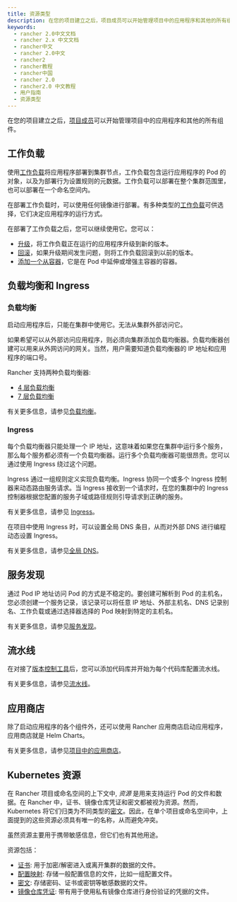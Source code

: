 ```yaml
---
title: 资源类型
description: 在您的项目建立之后，项目成员可以开始管理项目中的应用程序和其他的所有组件。
keywords:
  - rancher 2.0中文文档
  - rancher 2.x 中文文档
  - rancher中文
  - rancher 2.0中文
  - rancher2
  - rancher教程
  - rancher中国
  - rancher 2.0
  - rancher2.0 中文教程
  - 用户指南
  - 资源类型
---
```


在您的项目建立之后，[项目成员](/docs/rancher2/admin-settings/rbac/cluster-project-roles/_index)可以开始管理项目中的应用程序和其他的所有组件。

## 工作负载

使用[工作负载](/docs/rancher2/k8s-in-rancher/workloads/_index)将应用程序部署到集群节点，工作负载包含运行应用程序的 Pod 的对象，以及为部署行为设置规则的元数据。工作负载可以部署在整个集群范围里，也可以部署在一个命名空间内。

在部署工作负载时，可以使用任何镜像进行部署。有多种类型的[工作负载](/docs/rancher2/k8s-in-rancher/workloads/_index)可供选择，它们决定应用程序的运行方式。

在部署了工作负载之后，您可以继续使用它。您可以：

- [升级](/docs/rancher2/k8s-in-rancher/workloads/upgrade-workloads/_index)，将工作负载正在运行的应用程序升级到新的版本。
- [回滚](/docs/rancher2/k8s-in-rancher/workloads/rollback-workloads/_index)，如果升级期间发生问题，则将工作负载回滚到以前的版本。
- [添加一个从容器](/docs/rancher2/k8s-in-rancher/workloads/add-a-sidecar/_index)，它是在 Pod 中延伸或增强主容器的容器。

## 负载均衡和 Ingress

### 负载均衡

启动应用程序后，只能在集群中使用它。无法从集群外部访问它。

如果希望可以从外部访问应用程序，则必须向集群添加负载均衡器。负载均衡器创建可以用来从外网访问的网关。当然，用户需要知道负载均衡器的 IP 地址和应用程序的端口号。

Rancher 支持两种负载均衡器:

- [4 层负载均衡](/docs/rancher2/k8s-in-rancher/load-balancers-and-ingress/load-balancers/_index)
- [7 层负载均衡](/docs/rancher2/k8s-in-rancher/load-balancers-and-ingress/load-balancers/_index)

有关更多信息，请参见[负载均衡](/docs/rancher2/k8s-in-rancher/load-balancers-and-ingress/load-balancers/_index)。

### Ingress

每个负载均衡器只能处理一个 IP 地址，这意味着如果您在集群中运行多个服务，那么每个服务都必须有一个负载均衡器。运行多个负载均衡器可能很昂贵。您可以通过使用 Ingress 绕过这个问题。

Ingress 通过一组规则定义实现负载均衡。Ingress 协同一个或多个 Ingress 控制器来动态路由服务请求。当 Ingress 接收到一个请求时，在您的集群中的 Ingress 控制器根据您配置的服务子域或路径规则引导请求到正确的服务。

有关更多信息，请参见 [Ingress](/docs/rancher2/k8s-in-rancher/load-balancers-and-ingress/ingress/_index)。

在项目中使用 Ingress 时，可以设置全局 DNS 条目，从而对外部 DNS 进行编程动态设置 Ingress。

有关更多信息，请参见[全局 DNS](/docs/rancher2/helm-charts/legacy-catalogs/globaldns/_index)。

## 服务发现

通过 Pod IP 地址访问 Pod 的方式是不稳定的。要创建可解析到 Pod 的主机名，您必须创建一个服务记录，该记录可以将任意 IP 地址、外部主机名、DNS 记录别名、工作负载或通过选择器选择的 Pod 映射到特定的主机名。

有关更多信息，请参见[服务发现](/docs/rancher2/k8s-in-rancher/service-discovery/_index)。

## 流水线

在对接了[版本控制工具](/docs/rancher2/project-admin/pipelines/_index)后，您可以添加代码库并开始为每个代码库配置流水线。

有关更多信息，请参见[流水线](/docs/rancher2/k8s-in-rancher/pipelines/_index)。

## 应用商店

除了启动应用程序的各个组件外，还可以使用 Rancher 应用商店启动应用程序，应用商店就是 Helm Charts。

有关更多信息，请参见[项目中的应用商店](/docs/rancher2/helm-charts/legacy-catalogs/launching-apps/_index)。

## Kubernetes 资源

在 Rancher 项目或命名空间的上下文中, _资源_ 是用来支持运行 Pod 的文件和数据。在 Rancher 中，证书、镜像仓库凭证和密文都被视为资源。然而，Kubernetes 将它们归类为不同类型的[密文](https://kubernetes.io/docs/concepts/configuration/secret/)。因此，在单个项目或命名空间中，上面提到的这些资源必须具有唯一的名称，从而避免冲突。

虽然资源主要用于携带敏感信息，但它们也有其他用途。

资源包括：

- [证书](/docs/rancher2/k8s-in-rancher/certificates/_index): 用于加密/解密进入或离开集群的数据的文件。
- [配置映射](/docs/rancher2/k8s-in-rancher/configmaps/_index): 存储一般配置信息的文件，比如一组配置文件。
- [密文](/docs/rancher2/k8s-in-rancher/secrets/_index): 存储密码、证书或密钥等敏感数据的文件。
- [镜像仓库凭证](/docs/rancher2/k8s-in-rancher/registries/_index): 带有用于使用私有镜像仓库进行身份验证的凭据的文件。
